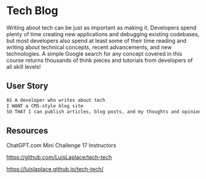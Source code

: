 # Tech Blog

Writing about tech can be just as important as making it. Developers spend plenty of time creating new applications and debugging existing codebases, but most developers also spend at least some of their time reading and writing about technical concepts, recent advancements, and new technologies. A simple Google search for any concept covered in this course returns thousands of think pieces and tutorials from developers of all skill levels!


## User Story

```md
AS A developer who writes about tech
I WANT a CMS-style blog site
SO THAT I can publish articles, blog posts, and my thoughts and opinions
```

## Resources

ChatGPT.com
Mini Challenge 17
Instructors


https://github.com/LuisLaplace/tech-tech

https://luislaplace.github.io/tech-tech/
